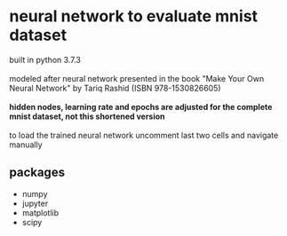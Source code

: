 # neural network to evaluate mnist dataset
built in python 3.7.3\
\
modeled after neural network presented in the book "Make Your Own Neural
Network" by Tariq Rashid (ISBN 978-1530826605)\
\
**hidden nodes, learning rate and epochs are adjusted for the complete mnist
dataset, not this shortened version**\
\
to load the trained neural network uncomment last two cells and navigate
manually

## packages
* numpy
* jupyter
* matplotlib
* scipy
